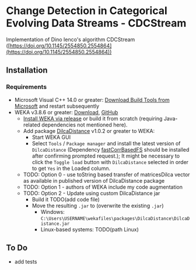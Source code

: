 # Change Detection in Categorical Evolving Data Streams - CDCStream

Implementation of Dino Ienco's algorithm CDCStream ([https://doi.org/10.1145/2554850.2554864](https://doi.org/10.1145/2554850.2554864))


## Installation
### Requirements
* Microsoft Visual C++ 14.0 or greater: [Download Build Tools from Microsoft](https://visualstudio.microsoft.com/de/visual-cpp-build-tools/) and restart subsequently
* WEKA v3.8.6 or greater: [Download](https://waikato.github.io/weka-wiki/downloading_weka/), [GitHub](https://github.com/Waikato/weka-3.8/)
  * [Install WEKA via release](https://sourceforge.net/projects/weka/) or build it from scratch (requiring Java-related dependencies not mentioned here).
  * Add package [DilcaDistance](https://weka.sourceforge.io/packageMetaData/DilcaDistance/index.html) v1.0.2 or greater to WEKA:
    * Start WEKA GUI
    * Select `Tools` / `Package manager` and install the latest version of `DilcaDistance` (Dependency [fastCorrBasedFS](https://weka.sourceforge.io/packageMetaData/fastCorrBasedFS/index.html) should be installed after confirming prompted request.); It might be necessary to click the `Toggle load` button with `DilcaDistance` selected in order to get `Yes` in the Loaded column.
  * TODO: Option 0 - use toString based transfer of matricesDilca vector as available in published version of DilcaDistance package
  * TODO: Option 1 - authors of WEKA include my code augmentation
  * TODO: Option 2 - Update using custom DilcaDistance jar
    * Build it TODO(add code file)
    * Move the resulting `.jar` to (overwrite the existing `.jar`)
      * Windows: `C:\Users\USERNAME\wekafiles\packages\DilcaDistance\DilcaDistance.jar` 
      * Linux-based systems: TODO(path Linux)

## To Do
* add tests
